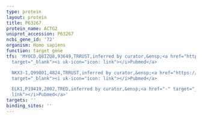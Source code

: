 ```yaml
---
type: protein
layout: protein
title: P63267
protein_name: ACTG2
uniprot_accession: P63267
ncbi_gene_id: '72'
organism: Homo sapiens
function: target gene
tfs: 'MYOCD,Q8IZQ8,93649,TRRUST,inferred by curator,&ensp;<a href="https://www.ncbi.nlm.nih.gov/pubmed/?term=19797053%5Buid%5D"
  target="_blank"><i uk-icon="icon: link"></i>Pubmed</a>

  NKX3-1,Q99801,4824,TRRUST,inferred by curator,&ensp;<a href="https://www.ncbi.nlm.nih.gov/pubmed/?term=19797053%5Buid%5D"
  target="_blank"><i uk-icon="icon: link"></i>Pubmed</a>

  ELK1,P19419,2002,TRED,inferred by curator,&ensp;<a href="-" target="_blank"><i uk-icon="icon:
  link"></i>Pubmed</a>'
targets: ''
binding_sites: ''
---
```

